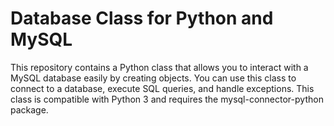 # Database Class for Python and MySQL

This repository contains a Python class that allows you to interact with a MySQL database easily by creating objects. You can use this class to connect to a database, execute SQL queries, and handle exceptions. This class is compatible with Python 3 and requires the mysql-connector-python package.
